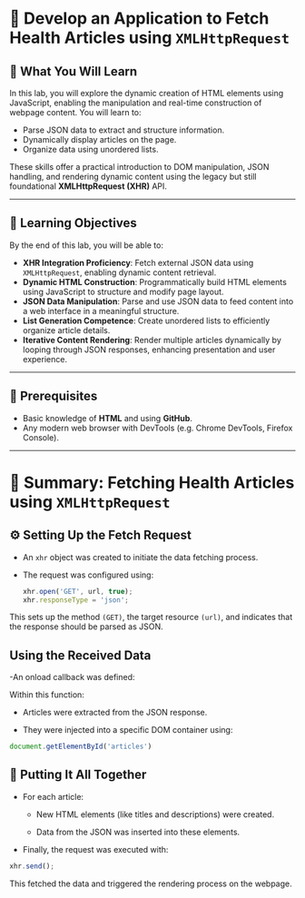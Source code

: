 # 📰 Develop an Application to Fetch Health Articles using `XMLHttpRequest`

## 📘 What You Will Learn

In this lab, you will explore the dynamic creation of HTML elements using JavaScript, enabling the manipulation and real-time construction of webpage content. You will learn to:

- Parse JSON data to extract and structure information.
- Dynamically display articles on the page.
- Organize data using unordered lists.

These skills offer a practical introduction to DOM manipulation, JSON handling, and rendering dynamic content using the legacy but still foundational **XMLHttpRequest (XHR)** API.

---

## 🎯 Learning Objectives

By the end of this lab, you will be able to:

- **XHR Integration Proficiency**: Fetch external JSON data using `XMLHttpRequest`, enabling dynamic content retrieval.
- **Dynamic HTML Construction**: Programmatically build HTML elements using JavaScript to structure and modify page layout.
- **JSON Data Manipulation**: Parse and use JSON data to feed content into a web interface in a meaningful structure.
- **List Generation Competence**: Create unordered lists to efficiently organize article details.
- **Iterative Content Rendering**: Render multiple articles dynamically by looping through JSON responses, enhancing presentation and user experience.

---

## 🧠 Prerequisites

- Basic knowledge of **HTML** and using **GitHub**.
- Any modern web browser with DevTools (e.g. Chrome DevTools, Firefox Console).

---

# 📄 Summary: Fetching Health Articles using `XMLHttpRequest`

## ⚙️ Setting Up the Fetch Request

- An `xhr` object was created to initiate the data fetching process.
- The request was configured using:

  ```javascript
  xhr.open('GET', url, true);
  xhr.responseType = 'json';

This sets up the method `(GET)`, the target resource `(url)`, and indicates that the response should be parsed as JSON.

## Using the Received Data
-An onload callback was defined:

Within this function:

- Articles were extracted from the JSON response.

- They were injected into a specific DOM container using:

```javascript
document.getElementById('articles')
```

## 🧩 Putting It All Together
- For each article:

  - New HTML elements (like titles and descriptions) were created.

  - Data from the JSON was inserted into these elements.

- Finally, the request was executed with:

```javascript
xhr.send();
```

This fetched the data and triggered the rendering process on the webpage.